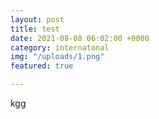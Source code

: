 ```yaml
---
layout: post
title: test
date: 2021-08-08 06:02:00 +0000
category: internatonal
img: "/uploads/1.png"
featured: true

---
```

kgg